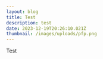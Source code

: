 ```yaml
---
layout: blog
title: Test
description: test
date: 2023-12-19T20:26:10.021Z
thumbnail: /images/uploads/pfp.png
---
```

Test
